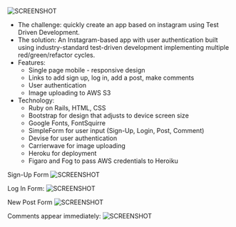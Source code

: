 ![SCREENSHOT](../master/app/assets/images/lifeshare_grammable_app.png)
* The challenge: quickly create an app based on instagram using Test Driven Development.
* The solution: An Instagram-based app with user authentication built using industry-standard test-driven development implementing multiple red/green/refactor cycles.
* Features:
    * Single page mobile - responsive design
    * Links to add sign up, log in, add a post, make comments
    * User authentication
    * Image uploading to AWS S3
* Technology:
    * Ruby on Rails, HTML, CSS
    * Bootstrap for design that adjusts to device screen size
    * Google Fonts, FontSquirre
    * SimpleForm for user input (Sign-Up, Login, Post, Comment)
    * Devise for user authentication
    * Carrierwave for image uploading
    * Heroku for deployment
    * Figaro and Fog to pass AWS credentials to Heroiku

Sign-Up Form
![SCREENSHOT](../master/app/assets/images/lifeshare_sign_up_form.png)

Log In Form:
![SCREENSHOT](../master/app/assets/images/lifeshare_log_in_form.png)

New Post Form
![SCREENSHOT](../master/app/assets/images/lifeshare_new_post_form.png)

Comments appear immediately:
![SCREENSHOT](../master/app/assets/images/lifeshare_with_comments.png)

